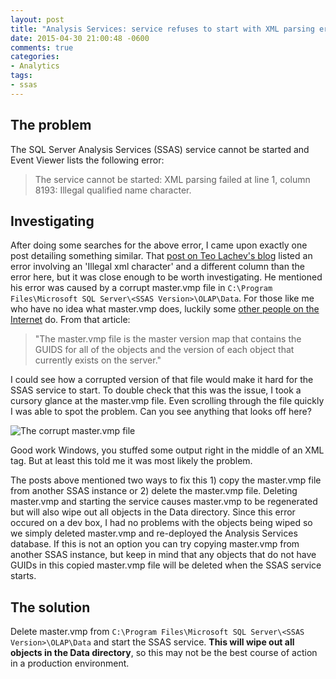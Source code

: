 ```yaml
---
layout: post
title: "Analysis Services: service refuses to start with XML parsing error"
date: 2015-04-30 21:00:48 -0600
comments: true
categories: 
- Analytics
tags:
- ssas
---
```

## The problem
The SQL Server Analysis Services (SSAS) service cannot be started and Event Viewer lists the following error:

>The service cannot be started: XML parsing failed at line 1, column 8193: Illegal qualified name character.

## Investigating
After doing some searches for the above error, I came upon exactly one post detailing something similar.  That [post on Teo Lachev's blog](http://prologika.com/CS/blogs/blog/archive/2011/04/23/analysis-services-refusing-to-start.aspx) listed an error involving an 'Illegal xml character' and a different column than the error here, but it was close enough to be worth investigating.  He mentioned his error was caused by a corrupt master.vmp file in `C:\Program Files\Microsoft SQL Server\<SSAS Version>\OLAP\Data`.  For those like me who have no idea what master.vmp does, luckily some [other people on the Internet](http://blogs.msdn.com/b/sqlserverfaq/archive/2009/07/08/tampering-master-vmp-file-may-result-in-losing-all-analysis-services-databases.aspx) do.  From that article:

>"The master.vmp file is the master version map that contains the GUIDS for all of the objects and the version of each object that currently exists on the server."

I could see how a corrupted version of that file would make it hard for the SSAS service to start.  To double check that this was the issue, I took a cursory glance at the master.vmp file.  Even scrolling through the file quickly I was able to spot the problem.  Can you see anything that looks off here?

![The corrupt master.vmp file][1]

Good work Windows, you stuffed some output right in the middle of an XML tag.  But at least this told me it was most likely the problem.

The posts above mentioned two ways to fix this 1) copy the master.vmp file from another SSAS instance or 2) delete the master.vmp file.  Deleting master.vmp and starting the service causes master.vmp to be regenerated but will also wipe out all objects in the Data directory.  Since this error occured on a dev box, I had no problems with the objects being wiped so we simply deleted master.vmp and re-deployed the Analysis Services database.  If this is not an option you can try copying master.vmp from another SSAS instance, but keep in mind that any objects that do not have GUIDs in this copied master.vmp file will be deleted when the SSAS service starts.

## The solution
Delete master.vmp from `C:\Program Files\Microsoft SQL Server\<SSAS Version>\OLAP\Data` and start the SSAS service.  **This will wipe out all objects in the Data directory**, so this may not be the best course of action in a production environment.

[1]: http://res.cloudinary.com/biskillpoints/image/upload/v1435363656/ssas-master-vmp-corrupt_jmcuz9.jpg